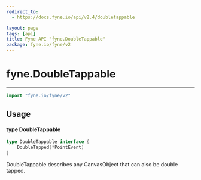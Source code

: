 ```yaml
---
redirect_to:
  - https://docs.fyne.io/api/v2.4/doubletappable

layout: page
tags: [api]
title: Fyne API "fyne.DoubleTappable"
package: fyne.io/fyne/v2
---
```

# fyne.DoubleTappable
---

```go
import "fyne.io/fyne/v2"
```

## Usage

#### type DoubleTappable

```go
type DoubleTappable interface {
	DoubleTapped(*PointEvent)
}
```

DoubleTappable describes any CanvasObject that can also be double tapped.
